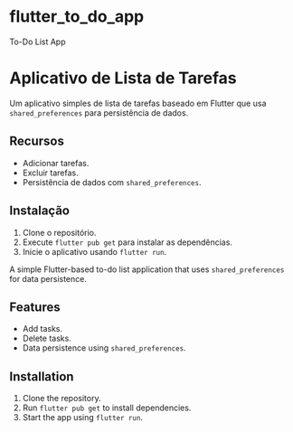 # flutter_to_do_app

 To-Do List App

 # Aplicativo de Lista de Tarefas

Um aplicativo simples de lista de tarefas baseado em Flutter que usa `shared_preferences` para persistência de dados.

## Recursos
- Adicionar tarefas.
- Excluir tarefas.
- Persistência de dados com `shared_preferences`.

## Instalação
1. Clone o repositório.
2. Execute `flutter pub get` para instalar as dependências.
3. Inicie o aplicativo usando `flutter run`.

A simple Flutter-based to-do list application that uses `shared_preferences` for data persistence.

## Features
- Add tasks.
- Delete tasks.
- Data persistence using `shared_preferences`.

## Installation
1. Clone the repository.
2. Run `flutter pub get` to install dependencies.
3. Start the app using `flutter run`.


